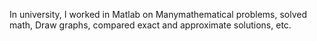 In university, I worked in Matlab on Manymathematical problems, solved math, Draw graphs, compared exact and approximate solutions, etc.
